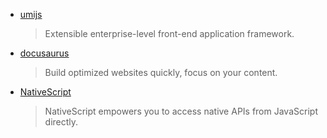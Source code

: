 - [umijs](https://umijs.org/)
  > Extensible enterprise-level front-end application framework.
- [docusaurus](https://github.com/facebook/docusaurus)
  > Build optimized websites quickly, focus on your content.
- [NativeScript](https://github.com/NativeScript/NativeScript)
  > NativeScript empowers you to access native APIs from JavaScript directly. 